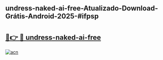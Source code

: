 ## undress-naked-ai-free-Atualizado-Download-Grátis-Android-2025-#ifpsp

# <h2><a href="https://ainizakaria.my?title=undress-naked-ai-free&ref=20M">🔗👉 🔴 undress-naked-ai-free</a></h2>

[![acn](https://github.com/user-attachments/assets/0f9c940e-d8b0-45ae-aac7-cd30a18b3e1c)](https://ainizakaria.my?title=undress-naked-ai-free&ref=20M)

